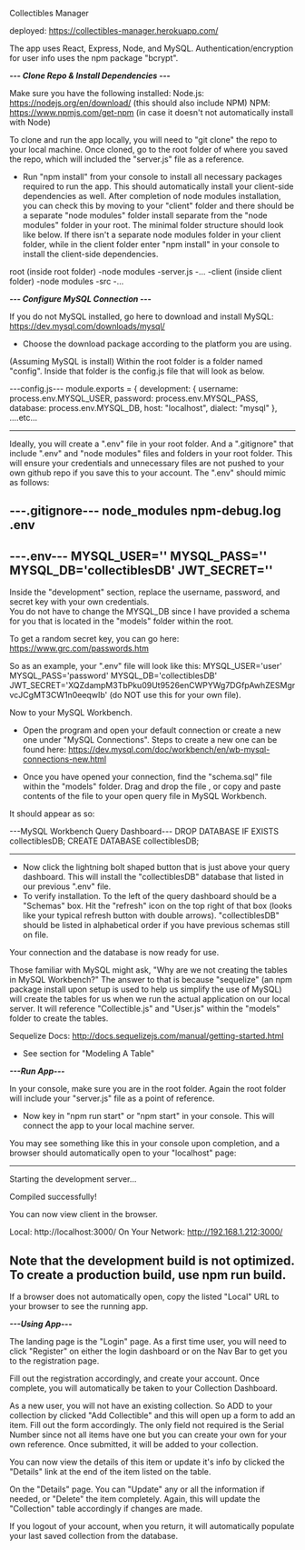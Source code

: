 Collectibles Manager 

deployed: https://collectibles-manager.herokuapp.com/

The app uses React, Express, Node, and MySQL.
Authentication/encryption for user info uses the npm package "bcrypt".

***--- Clone Repo & Install Dependencies ---***

Make sure you have the following installed: 
Node.js: https://nodejs.org/en/download/ (this should also include NPM)
NPM: https://www.npmjs.com/get-npm (in case it doesn't not automatically install with Node)

To clone and run the app locally, you will need to "git clone" the repo to your local machine.
Once cloned, go to the root folder of where you saved the repo, which will included the "server.js" file as a reference.

- Run "npm install" from your console to install all necessary packages required to run the app. This should automatically install your   client-side dependencies as well. After completion of node modules installation, you can check this by moving to your "client" folder and there should be a separate "node modules" folder install separate from the "node modules" folder in your root.  The minimal folder structure should look like below.  If there isn't a separate node modules folder in your client folder, while in the client folder enter "npm install" in your console to install the client-side dependencies.


root
  (inside root folder)
  -node modules
  -server.js
  -...
  -client
      (inside client folder)
      -node modules
      -src
      -...
      
***--- Configure MySQL Connection ---***
 
If you do not MySQL installed, go here to download and install MySQL: 
https://dev.mysql.com/downloads/mysql/ 
 - Choose the download package according to the platform you are using.
 
(Assuming MySQL is install)
Within the root folder is a folder named "config". Inside that folder is the config.js file that will look as below.
 
---config.js---
 module.exports = {
  development: {
    username: process.env.MYSQL_USER,
    password: process.env.MYSQL_PASS,
    database: process.env.MYSQL_DB,
    host: "localhost",
    dialect: "mysql"
  },
  ....etc...

---------------
  
Ideally, you will create a ".env" file in your root folder. And a ".gitignore" that include ".env" and "node modules" files and folders in your root folder.  This will ensure your credentials and unnecessary files are not pushed to your own github repo if you save this to your account.  The ".env" should mimic as follows:

---.gitignore---
node_modules
npm-debug.log
.env
----------------

---.env---
MYSQL_USER='<yourUsername>'
MYSQL_PASS='<yourPassword>'
MYSQL_DB='collectiblesDB'
JWT_SECRET='<yourSecretKey>'
-----------

Inside the "development" section, replace the username, password, and secret key with your own credentials.  
You do not have to change the MYSQL_DB since I have provided a schema for you that is located in the "models" folder within the root.

To get a random secret key, you can go here: 
https://www.grc.com/passwords.htm

So as an example, your ".env" file will look like this:
MYSQL_USER='user'
MYSQL_PASS='password'
MYSQL_DB='collectiblesDB'
JWT_SECRET='XQZdampM3TbPku09Ut9526enCWPYWg7DGfpAwhZESMgrvcJCgMT3CW1n0eeqwIb' (do NOT use this for your own file).


Now to your MySQL Workbench.
- Open the program and open your default connection or create a new one under "MySQL Connections".  Steps to create a new one can be found here: https://dev.mysql.com/doc/workbench/en/wb-mysql-connections-new.html

- Once you have opened your connection, find the "schema.sql" file within the "models" folder. Drag and drop the file , or copy and paste contents of the file to your open query file in MySQL Workbench.

It should appear as so:

---MySQL Workbench Query Dashboard---
DROP DATABASE IF EXISTS collectiblesDB;
CREATE DATABASE collectiblesDB;

-------------------

- Now click the lightning bolt shaped button that is just above your query dashboard.  This will install the "collectiblesDB" database that listed in our previous ".env" file.
- To verify installation. To the left of the query dashboard should be a "Schemas" box.  Hit the "refresh" icon on the top right of that box (looks like your typical refresh button with double arrows). "collectiblesDB" should be listed in alphabetical order if you have previous schemas still on file.

Your connection and the database is now ready for use.

Those familiar with MySQL might ask, "Why are we not creating the tables in MySQL Workbench?"  The answer to that is because "sequelize" (an npm package install upon setup is used to help us simplify the use of MySQL) will create the tables for us when we run the actual application on our local server. It will reference "Collectible.js" and "User.js" within the "models" folder to create the tables.

Sequelize Docs: http://docs.sequelizejs.com/manual/getting-started.html
- See section for "Modeling A Table"


***---Run App---***

In your console, make sure you are in the root folder.  Again the root folder will include your "server.js" file as a point of reference.
- Now key in "npm run start" or "npm start" in your console.  This will connect the app to your local machine server.

You may see something like this in your console upon completion, and a browser should automatically open to your "localhost" page:

---------------------------------
Starting the development server...

Compiled successfully!

You can now view client in the browser.

  Local:            http://localhost:3000/
  On Your Network:  http://192.168.1.212:3000/

Note that the development build is not optimized.
To create a production build, use npm run build.
-----------------------------------------------

If a browser does not automatically open, copy the listed "Local" URL to your browser to see the running app.


***---Using App---***

The landing page is the "Login" page.  As a first time user, you will need to click "Register" on either the login dashboard or on the Nav Bar to get you to the registration page.

Fill out the registration accordingly, and create your account.  Once complete, you will automatically be taken to your Collection Dashboard.  

As a new user, you will not have an existing collection. So ADD to your collection by clicked "Add Collectible" and this will open up a form to add an item. Fill out the form accordingly. The only field not required is the Serial Number since not all items have one but you can create your own for your own reference.  Once submitted, it will be added to your collection.

You can now view the details of this item or update it's info by clicked the "Details" link at the end of the item listed on the table. 

On the "Details" page.  You can "Update" any or all the information if needed, or "Delete" the item completely.  Again, this will update the "Collection" table accordingly if changes are made.

If you logout of your account, when you return, it will automatically populate your last saved collection from the database.
